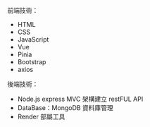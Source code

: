 前端技術：
  - HTML
  - CSS
  - JavaScript
  - Vue
  - Pinia
  - Bootstrap
  - axios

後端技術：
  - Node.js express MVC 架構建立 restFUL API
  - DataBase：MongoDB 資料庫管理
  - Render 部屬工具


